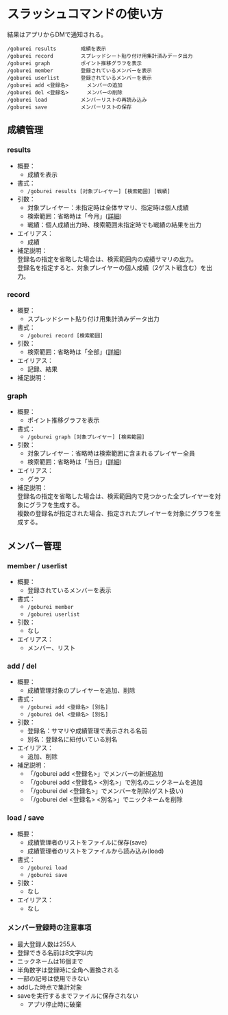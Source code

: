 # スラッシュコマンドの使い方

結果はアプリからDMで通知される。

```
/goburei results		成績を表示
/goburei record			スプレッドシート貼り付け用集計済みデータ出力
/goburei graph			ポイント推移グラフを表示
/goburei member			登録されているメンバーを表示
/goburei userlist		登録されているメンバーを表示
/goburei add <登録名>		メンバーの追加
/goburei del <登録名>		メンバーの削除
/goburei load			メンバーリストの再読み込み
/goburei save			メンバーリストの保存
```
## 成績管理
### results
- 概要：
  - 成績を表示
- 書式：
  - `/goburei results [対象プレイヤー] [検索範囲] [戦績]`
- 引数：
  - 対象プレイヤー：未指定時は全体サマリ、指定時は個人成績
  - 検索範囲：省略時は「今月」([詳細](argument_keyword.md#検索範囲))
  - 戦績：個人成績出力時、検索範囲未指定時でも戦績の結果を出力
- エイリアス：
  - 成績
- 補足説明：   
登録名の指定を省略した場合は、検索範囲内の成績サマリの出力。  
登録名を指定すると、対象プレイヤーの個人成績（2ゲスト戦含む）を出力。
### record
- 概要：
  - スプレッドシート貼り付け用集計済みデータ出力
- 書式：
  - `/goburei record [検索範囲]`
- 引数：
  - 検索範囲：省略時は「全部」([詳細](argument_keyword.md#検索範囲))
- エイリアス：
  - 記録、結果
- 補足説明：
### graph
- 概要：
  - ポイント推移グラフを表示
- 書式：
  - `/goburei graph [対象プレイヤー] [検索範囲]`
- 引数：
  - 対象プレイヤー：省略時は検索範囲に含まれるプレイヤー全員
  - 検索範囲：省略時は「当日」([詳細](argument_keyword.md#検索範囲))
- エイリアス：
  - グラフ
- 補足説明：  
登録名の指定を省略した場合は、検索範囲内で見つかった全プレイヤーを対象にグラフを生成する。  
複数の登録名が指定された場合、指定されたプレイヤーを対象にグラフを生成する。

## メンバー管理
### member / userlist
- 概要：
  - 登録されているメンバーを表示
- 書式：
  - `/goburei member`
  - `/goburei userlist`
- 引数：
  - なし
- エイリアス：
  - メンバー、リスト
### add / del
- 概要：
  - 成績管理対象のプレイヤーを追加、削除
- 書式：
  - `/goburei add <登録名> [別名]`
  - `/goburei del <登録名> [別名]`
- 引数：
  - 登録名：サマリや成績管理で表示される名前
  - 別名：登録名に紐付いている別名
- エイリアス：
  - 追加、削除
- 補足説明：
    - 「/goburei add <登録名>」でメンバーの新規追加
    - 「/goburei add <登録名> <別名>」で別名のニックネームを追加
    - 「/goburei del <登録名>」でメンバーを削除(ゲスト扱い)
    - 「/goburei del <登録名> <別名>」でニックネームを削除
### load / save
- 概要：
  - 成績管理者のリストをファイルに保存(save)
  - 成績管理者のリストをファイルから読み込み(load)
- 書式：
  - `/goburei load`
  - `/goburei save`
- 引数：
  - なし
- エイリアス：
  - なし
### メンバー登録時の注意事項
- 最大登録人数は255人
- 登録できる名前は8文字以内
- ニックネームは16個まで
- 半角数字は登録時に全角へ置換される
- 一部の記号は使用できない
- addした時点で集計対象
- saveを実行するまでファイルに保存されない
  - アプリ停止時に破棄
